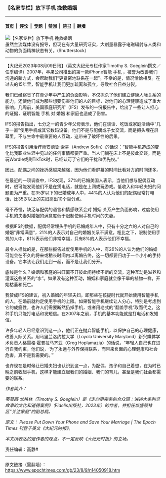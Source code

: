 ### 【名家专栏】放下手机 挽救婚姻

---

#### [首页](../../../..?n14050918) &nbsp;|&nbsp; [评论](../../../../../epoch-comment?n14050918) &nbsp;|&nbsp; [专题](../../../../../epoch-special?n14050918) &nbsp;|&nbsp; [禁闻](../../../../../epoch-news?n14050918) &nbsp;|&nbsp; [禁书](../../../../../books?n14050918) &nbsp;|&nbsp; [翻墙](https://github.com/gfw-breaker/nogfw/blob/master/README.md?n14050918)


<div><img alt="【名家专栏】放下手机 挽救婚姻" class="attachment-djy_600_400 size-djy_600_400 wp-post-image" src="https://i.epochtimes.com/assets/uploads/2023/08/id14050931-shutterstock_1934832239-870x522-600x400.jpg"/>
<div class="caption">
 虽然主流媒体没有报导，但现在有大量研究证实，大剂量暴露于电磁辐射与人类和动物的负面精神状态有关。(Shutterstock）
</div></div><hr/><div class="post_content" id="artbody" itemprop="articleBody">
 <!-- article content begin -->
 <p>
  【大纪元2023年08月09日讯】（英文大纪元专栏作家Timothy S. Goeglein撰文／任季编译）2007年，苹果公司推出的第一款iPhone智能
  <ok href="https://www.epochtimes.com/gb/tag/%E6%89%8B%E6%9C%BA.html">
   手机
  </ok>
  ，被誉为改善我们沟通的新方式，会帮助我们“更紧密地联系在一起”。不幸的是，情况恰恰相反。在过去的15年里，智能手机让我们更加疏离和孤立，导致社会日益分裂。
 </p>
 <p>
  我们已经察觉了在青少年中产生的负面影响，不仅扼杀了他们建立健康人际关系的能力，还使他们成为那些想要伤害他们的人的目标，对他们的心理健康造成了重大影响。几周前，美国家庭研究所（IFS）发布的一份报告中，给出了一些让人担心的证据，证明智能
  <ok href="https://www.epochtimes.com/gb/tag/%E6%89%8B%E6%9C%BA.html">
   手机
  </ok>
  对
  <ok href="https://www.epochtimes.com/gb/tag/%E5%A9%9A%E5%A7%BB.html">
   婚姻
  </ok>
  和家庭也造成了伤害。
 </p>
 <p>
  IFS的报告指出，七分之一的青少年父母表示，他们在谈话、吃饭或家庭活动中“几乎一直”使用手机或其它数码设备。他们不是与配偶或子女交流，而是把头埋在屏幕里，不与生命中最重要的人互动，这带来了破坏性的后果。
 </p>
 <p>
  IFS的报告引用治疗师安德鲁‧索芬（Andrew Sofin）的话说：“智能手机造成的变化比我职业生涯中见过的任何事情都要严重。当人们躺在床上不是彼此交谈，而是玩Wordle或刷TikTok时，已经认可了它们的干扰和优先权。”
 </p>
 <p>
  因此，配偶之间的挫折感越来越强，因为他们看屏幕的时间比看对方的时间还多。
 </p>
 <p>
  在最近的一项调查中，IFS发现，37%的已婚美国人表示，当他们想与配偶互动时，很可能发现他们不是在煲电话，就是在上网或玩游戏。低收入和年轻夫妇的问题更为严重。在35岁以下的已婚成年人中，44%的人认为他们的配偶经常打电话，比35岁以上的夫妇高出10个百分点。
 </p>
 <p>
  毫不奇怪，缺乏与配偶的语言和情感联系会对
  <ok href="https://www.epochtimes.com/gb/tag/%E5%A9%9A%E5%A7%BB.html">
   婚姻
  </ok>
  关系产生负面影响，过度使用手机的夫妻对婚姻的满意度低于限制使用手机时间的夫妻。
 </p>
 <p>
  根据IFS的数据，配偶经常埋头手机的已婚成年人中，只有十分之六的人对自己的婚姻“非常满意”，21%的人表示对自己的婚姻关系不满意。相比之下，限制使用手机的人中，81%表示他们非常幸福，只有8%的人表示他们不幸福。
 </p>
 <p>
  最令人担忧的是，在那些报告过度使用手机的人中，有26%的人认为他们的婚姻可能会在不久的将来或稍长时间内以离婚告终，这一切都要归功于一个小小的手持设备。它本该让我们走到一起，而不是让我们分开。
 </p>
 <p>
  底线是什么？婚姻和家庭的兴旺离不开彼此间持续不断的交流，这种互动是滋养和灌溉这些关系的“水”。如果没有这种互动，婚姻和家庭就会像干旱的植物一样，开始枯萎和死亡。
 </p>
 <p>
  我赞成IFS的建议，初入婚姻的年轻夫妇，即那些在孩提时代就开始使用智能手机的人，在婚前就约定使用手机的上限。如果智能手机继续让人分心，特别是考虑到它的成瘾性，也许人们需要断然扔掉手机，或者用老式的“翻盖手机”取而代之，这种手机只能打电话和发短信。在2007年之前，手机的基本功能就是打电话和发短信。
 </p>
 <p>
  许多年轻人已经意识到这一点，他们正在抛弃智能手机，以保护自己的心理健康，改善人际关系。用马里兰洛约拉大学（Loyola University Maryland）新兴媒体学术负责人格雷格‧霍普拉马齐亚（Greg Hoplamazia）的话说，“年轻人自己也在进行自我约束，他们说，‘为了永远与外界保持联系，而带来负面的心理健康和社会危害，真不是我需要的。’”
 </p>
 <p>
  也许现在是时候让已婚夫妇也认识到这一点，为配偶、孩子和自己着想，在为时已晚之前收起手机，这样才能建立起我们的婚姻、我们的育儿，甚至是我们社会都需要的联系。
 </p>
 <p>
  <em>
   作者简介：
  </em>
 </p>
 <p>
  <em>
   蒂莫西‧戈格林（Timothy S. Goeglein）是《走向更完美的合众国：讲述大美利坚故事的文化和道德案例》（Fidelis出版社，2023年）的作者，并担任华盛顿特区“关注家庭”的副总裁。
  </em>
 </p>
 <p>
  <em>
   原文：
   <ok href="https://www.theepochtimes.com/opinion/please-put-down-your-phone-and-save-your-marriage-5448613" rel="noopener noreferrer" target="_blank">
    Please Put Down Your Phone and Save Your Marriage | The Epoch Times
   </ok>
   刊登于英文《大纪元时报》。
  </em>
 </p>
 <p>
  <em>
   本文所表达的是作者的观点，不一定反映《大纪元时报》的立场。
  </em>
 </p>
 <p>
  责任编辑：高静#
 </p>
 <!-- article content end -->
 <div id="below_article_ad">
 </div>
</div>


---

原文链接（需翻墙）：https://www.epochtimes.com/gb/23/8/9/n14050918.htm